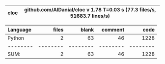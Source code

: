 cloc|github.com/AlDanial/cloc v 1.78  T=0.03 s (77.3 files/s, 51683.7 lines/s)
--- | ---

Language|files|blank|comment|code
:-------|-------:|-------:|-------:|-------:
Python|2|63|46|1228
--------|--------|--------|--------|--------
SUM:|2|63|46|1228
